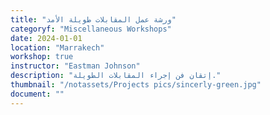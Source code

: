 ```yaml
---
title: "ورشة عمل المقابلات طويلة الأمد"
categoryf: "Miscellaneous Workshops"
date: 2024-01-01
location: "Marrakech"
workshop: true
instructor: "Eastman Johnson"
description: "إتقان فن إجراء المقابلات الطويلة."
thumbnail: "/notassets/Projects pics/sincerly-green.jpg"
document: ""
---
```

